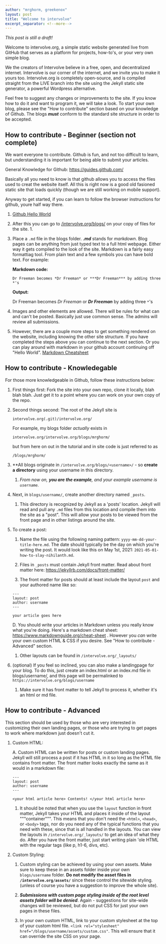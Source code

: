 ```yaml
---
author: "mrghorm, greekenox"
layout: post
title: "Welcome to intervolve"
excerpt_separator: <!--more-->
---
```


<i>This post is still a draft!</i>

Welcome to intervolve.org, a simple static website generated live from GitHub that serves as a platform for projects, how-to's, or your very own simple blog.

<!--more-->

We the creators of Intervolve believe in a free, open, and decentralized internet.  Intervolve is our corner of the internet, and we invite you to make it yours too.  Intervolve.org is completely open-source, and is compiled straight from the LIVE branch into the site using the Jekyll static site generator, a powerful Wordpress alternative. 

Feel free to suggest any changes or improvements to the site. If you know how to do it and want to program it, we will take a look. To start your own blog, please see the "How to contribute" section based on your knowledge of Github.  The blogs ***must*** conform to the standard site structure in order to be accepted.  

## How to contribute - Beginner (section not complete)

We want everyone to contribute.  Github is fun, and not too difficult to learn, but understanding it is important for being able to submit your articles.

General Knowledge for Github:  https://guides.github.com/

Basically all you need to know is that github allows you to access the files used to creat the website itself. All this is right now is a good old fasioned static site that loads quickly (though we are still working on mobile support).

Anyway to get started, if you can learn to follow the browser instructions for github, youre half way there. 

1. [Github Hello World](https://guides.github.com/activities/hello-world/)

2. After this you can go to [/intervolve.org/blogs/](https://github.com/intervolve-org/intervolve.org/tree/main/intervolve.org/blogs) on your copy of files for the site.
	1.

3. Place a `.md` file in the blogs folder. ***.md*** stands for *markdown*. Blog pages can be anything from just typed text to a full html webpage. Either way it gets compiled to the look of the site. Markdown is a fairly easy formattiag tool. From plain text and a few symbols you can have bold text.  For example:  

	**Markdown code:**
	```
	Dr Freeman becomes *Dr Freeman* or ***Dr Freeman*** by adding three *'s	
	``` 
	
	**Output:**
	
	Dr Freeman becomes *Dr Freeman* or ***Dr Freeman*** by adding three `*`'s

4. Images and other elements are allowed. There will be rules for what can and can't be posted. Basically just use common sense. The admins will review all submissions.

5. However, there are a couple more steps to get something rendered on the website, including knowing the other site structure. If you have completed the steps above you can continue to the next section. Or you can play around with markdown in your github account continuing off "Hello World".  [Markdown Cheatsheet](https://www.markdownguide.org/cheat-sheet)
<!---
Test comment but also speaking of images, a few small images could be added here for the tutorial
-->

## How to contribute - Knowledegable

For those more knowledgeable in Github, follow these instructions below:

1. First things first:  Fork the site into your own repo, clone it locally, blah blah blah.  Just get it to a point where you can work on your own copy of the repo.

2. Second things second:  The root of the Jekyll site is 

	`intervolve.org(.git)/intervolve.org/`  
	
	For example, my blogs folder *actually* exists in 
	
	`intervolve.org/intervolve.org/blogs/mrghorm/`
	
	but from here on out in the tutorial and in site code is just referred to as 
	
	`/blogs/mrghorm/`

2. **All blogs originate in `/intervolve.org/blogs/<username>/` - so **create a directory** using your username in this directory. 
  
	1. *From now on, **you are the example**, and your example username is `username`.*

3. Next, in `blogs/username/`, create another directory named `_posts`.
  
	1. This directory is recognized by Jekyll as a 'posts' location.  Jekyll will read and pull any `.md` files from this location and compile them into the site as a "post".  This will allow your posts to be viewed from the front page and in other listings around the site.

4. To create a post:
  
    1. Name the file using the following naming pattern:  `yyyy-mm-dd-your-title-here.md`.  The date should typically be the day on which you're writing the post.  It would look like this on May 1st, 2021:  `2021-05-01-how-to-slay-nihilanth.md`.
  
    1. Files in `_posts` must contain Jekyll front matter.  Read about front matter here:  https://jekyllrb.com/docs/front-matter/
  
	1. The front matter for posts should at least include the layout `post` and your authored name like so:
    ```
    ---
    layout: post
    author: username
    ---

    your article goes here
    ```
  
   D. You should write your articles in Markdown unless you really know what you're doing.  Here's a markdown cheat sheet:  https://www.markdownguide.org/cheat-sheet .  However you *can* write your own custom HTML & CSS if you desire.  See "How to contribute - Advanced" section.

	1. Other layouts can be found in `/intervolve.org/_layouts/`

4. (optional)  If you feel so inclined, you can also make a landingpage for your blog.  To do this, just create an index.html or an index.md file in blogs/username/, and this page will be permalinked to `https://intervolve.org/blogs/username`

	1. Make sure it has front matter to tell Jekyll to process it, whether it's an html or md file.
   
## How to contribute - Advanced

This section should be used by those who are very interested in customizing their own landing pages, or those who are trying to get pages to work where markdown just doesn't cut it.

1. Custom HTML:

   A. Custom HTML can be written for posts or custom landing pages.  Jekyll will still process a post if it has HTML in it so long as the HTML file contains front matter.  The front matter looks exactly the same as it would in a markdown file:
    ```
    ---
    layout: post
    author: username
    ---
    
    <your html article here> Contents! </your html article here>
    ```
 
   1. It should be noted that when you use the `layout` function in front matter, Jekyll takes your HTML and places it inside of the layout """container""".  This means that you don't need the `<html>`, `<head>`, or `<body>` tags, nor do you need any of the typical functions that you need with these, since that is all handled in the layouts.  You can view the layouts in `/intervolve.org/_layouts/` to get an idea of what they do.  After you have the front matter, just start writing plain 'ole HTML with the regular tags (like p, h1-6, divs, etc).

2. Custom Styling:

   1. Custom styling can be achieved by using your own assets.  Make sure to keep these in an assets folder inside your own `blogs/username` folder.  **Do not modify the asset files in `/intervolve.org/assets/`** since these control the sitewide styling.  (unless of course you have a suggestion to improve the whole site).

   1. ***Submissions with custom page styling inside of the root level assets folder will be denied***.  Again - suggestions for site-wide changes will be reviewed, but do not put CSS for just your own pages in these files.

   1. In your own custom HTML, link to your custom stylesheet at the top of your custom html file.  `<link rel="stylesheet" href="/blogs/username/assets/custom.css"`.  This will ensure that it can override the site CSS on your page.

    
